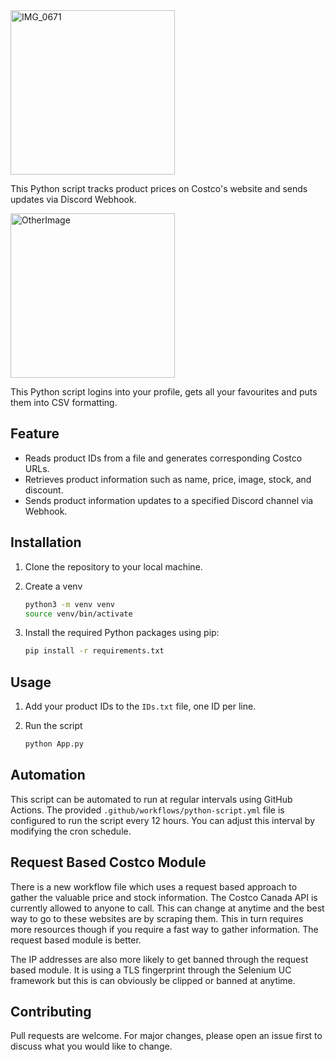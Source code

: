 <img width="263" alt="IMG_0671" src="https://github.com/aransaseelan/CostcoPriceTracker/assets/56369881/978e075d-e947-40bc-a8fd-45c90697cc52">

This Python script tracks product prices on Costco's website and sends updates via Discord Webhook.

<img width="263" alt="OtherImage" src="https://github.com/user-attachments/assets/4dc5942c-93dc-4479-ae78-2ca4d5ed1700">

This Python script logins into your profile, gets all your favourites and puts them into CSV formatting. 

## Feature

- Reads product IDs from a file and generates corresponding Costco URLs.
- Retrieves product information such as name, price, image, stock, and discount.
- Sends product information updates to a specified Discord channel via Webhook.

## Installation

1. Clone the repository to your local machine.
2. Create a venv 
    ```sh
    python3 -m venv venv
    source venv/bin/activate
   ```
3. Install the required Python packages using pip:

    ```sh
    pip install -r requirements.txt
    ```

## Usage

1. Add your product IDs to the `IDs.txt` file, one ID per line.
2. Run the script

    ```sh
    python App.py
    ```

## Automation

This script can be automated to run at regular intervals using GitHub Actions. The provided `.github/workflows/python-script.yml` file is configured to run the script every 12 hours. You can adjust this interval by modifying the cron schedule.


## Request Based Costco Module 

There is a new workflow file which uses a request based 
approach to gather the valuable price and stock information.
The Costco Canada API is currently allowed to anyone to call.
This can change at anytime and the best way to go to these 
websites are by scraping them. This in turn requires more 
resources though if you require a fast way to gather information.
The request based module is better. 

The IP addresses are also more likely to get banned through
the request based module. It is using a TLS fingerprint 
through the Selenium UC framework but this is can 
obviously be clipped or banned at anytime. 

## Contributing

Pull requests are welcome. For major changes, please open an issue first to discuss what you would like to change.


